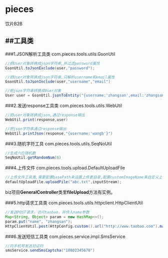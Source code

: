 # pieces
饮片B2B

##工具类
------
###1.JSON解析工具类
com.pieces.tools.utils.GsonUtil

```java
//把User对象转换成json字符串,并过滤password属性
GsonUtil.toJsonExclude(user,"password");

//把User对象转换成json字符串,只解析username和email属性
GsonUtil.toJsonInclude(user,"username","email")

//把json字符串转换成User对象
User user = GsonUtil.jsonToEntity("{username:'zhangsan',email:'zhangsan@gmail.com'}",User.class)

```

###2.发送response工具类
com.pieces.tools.utils.WebUtil
```java
//把user对象转换成json,通过response输出
WebUtil.print(response,user)

//把json字符串通过response输出
WebUtil.printJson(response,"{username:'wangb'}")
```

###3.随机字符工具
com.pieces.tools.utils.SeqNoUtil
```java
//生成六位随机数
SeqNoUtil.getRandomNum(6)

```



###4.上传文件
com.pieces.tools.upload.DefaultUploadFile
```java
//上传文件工具类,需要配置basePath来设置上传更目录,配置customImageName来自定义上传子目录和上传文件名
defaultUploadFile.uploadFile("abc.txt",inputStream);

```
biz项目**GeneralController**类里**fileUpload**方法有实例。

###5.http请求工具类
com.pieces.tools.utils.httpclient.HttpClientUtil
```java
//发送POST请求，访问taobao，并传入name参数
Map<String, Object> param = new HashMap<>();
param.put("name", "zhangsan");
HttpClientUtil.post(HttpConfig.custom().url("http://www.taobao.com").map(param));

```

###6.发送短信工具类
com.pieces.service.impl.SmsService
```java
//向手机号发送验证码
smsService.sendSmsCaptcha("18802345678")

```